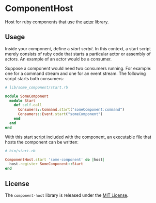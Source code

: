 # ComponentHost

Host for ruby components that use the [actor](https://github.com/ntl/actor) library.

## Usage

Inside your component, define a _start script_. In this context, a start script merely consists of ruby code that starts a particular actor or assembly of actors. An example of an actor would be a consumer.

Suppose a component would need two consumers running. For example: one for a command stream and one for an event stream. The following script starts both consumers:

```ruby
# lib/some_component/start.rb

module SomeComponent
  module Start
    def self.call
      Consumers::Command.start("someComponent:command")
      Consumers::Event.start("someComponent")
    end
  end
end
```

With this start script included with the component, an executable file that hosts the component can be written:

```ruby
# bin/start.rb

ComponentHost.start 'some-component' do |host|
  host.register SomeComponent::Start
end
```

## License

The `component-host` library is released under the [MIT License](https://github.com/eventide-project/component-host/blob/master/MIT-License.txt).

